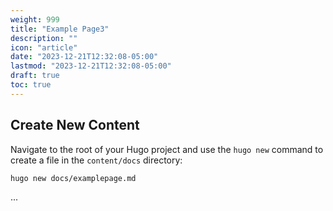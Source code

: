 ```yaml
---
weight: 999
title: "Example Page3"
description: ""
icon: "article"
date: "2023-12-21T12:32:08-05:00"
lastmod: "2023-12-21T12:32:08-05:00"
draft: true
toc: true
---
```


## Create New Content

Navigate to the root of your Hugo project and use the `hugo new` command to create a file in the `content/docs` directory:

```shell
hugo new docs/examplepage.md
```
...
